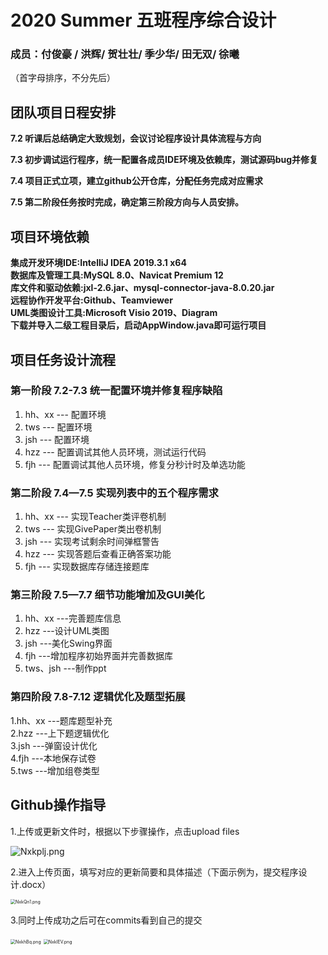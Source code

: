 # 2020 Summer 五班程序综合设计
### 成员：付俊豪 / 洪辉/ 贺壮壮/ 季少华/ 田无双/ 徐曦
 （首字母排序，不分先后）
## 团队项目日程安排
**7.2     听课后总结确定大致规划，会议讨论程序设计具体流程与方向**  

**7.3     初步调试运行程序，统一配置各成员IDE环境及依赖库，测试源码bug并修复**  

**7.4	 项目正式立项，建立github公开仓库，分配任务完成对应需求**  

**7.5     第二阶段任务按时完成，确定第三阶段方向与人员安排。**

## 项目环境依赖

**集成开发环境IDE:IntelliJ IDEA 2019.3.1 x64**   
**数据库及管理工具:MySQL 8.0、Navicat Premium 12**  
**库文件和驱动依赖:jxl-2.6.jar、mysql-connector-java-8.0.20.jar**  
**远程协作开发平台:Github、Teamviewer**  
**UML类图设计工具:Microsoft Visio 2019、Diagram**  
**下载并导入二级工程目录后，启动AppWindow.java即可运行项目**

##  项目任务设计流程  
### 第一阶段 7.2-7.3 统一配置环境并修复程序缺陷
1. hh、xx    --- 配置环境
2. tws       --- 配置环境
3. jsh       --- 配置环境
4. hzz       --- 配置调试其他人员环境，测试运行代码
5. fjh       --- 配置调试其他人员环境，修复分秒计时及单选功能
### 第二阶段 7.4—7.5 实现列表中的五个程序需求
1. hh、xx    --- 实现Teacher类评卷机制
2. tws       --- 实现GivePaper类出卷机制
3. jsh       --- 实现考试剩余时间弹框警告
4. hzz       --- 实现答题后查看正确答案功能
5. fjh       --- 实现数据库存储连接题库
### 第三阶段 7.5—7.7 细节功能增加及GUI美化
1. hh、xx    ---完善题库信息
2. hzz       ---设计UML类图
3. jsh       ---美化Swing界面
4. fjh       ---增加程序初始界面并完善数据库
5. tws、jsh  ---制作ppt

### 第四阶段 7.8-7.12 逻辑优化及题型拓展
1.hh、xx     ---题库题型补充  
2.hzz        ---上下题逻辑优化  
3.jsh        ---弹窗设计优化  
4.fjh        ---本地保存试卷  
5.tws        ---增加组卷类型  

## Github操作指导  

1.上传或更新文件时，根据以下步骤操作，点击upload files

![Nxkplj.png](https://s1.ax1x.com/2020/07/04/Nxkplj.png)

2.进入上传页面，填写对应的更新简要和具体描述（下面示例为，提交程序设计.docx）

<img src="https://s1.ax1x.com/2020/07/04/NxkQn1.png" alt="NxkQn1.png" style="zoom:50%;" />

3.同时上传成功之后可在commits看到自己的提交

<img src="https://s1.ax1x.com/2020/07/04/NxkhBq.png" alt="NxkhBq.png" style="zoom:50%;" />

<img src="https://s1.ax1x.com/2020/07/04/NxkIEV.png" alt="NxkIEV.png" style="zoom:50%;" />
